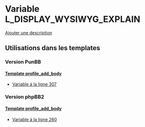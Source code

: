 # Variable L_DISPLAY_WYSIWYG_EXPLAIN
[Ajouter une description](https://fa-tvars.appspot.com/var/L_DISPLAY_WYSIWYG_EXPLAIN)

## Utilisations dans les templates

### Version PunBB

#### [Template profile_add_body](punbb/profile_add_body.md)
* [Variable &agrave; la ligne 307](../punbb/profile_add_body.tpl#L307)

### Version phpBB2

#### [Template profile_add_body](subsilver/profile_add_body.md)
* [Variable &agrave; la ligne 260](../subsilver/profile_add_body.tpl#L260)